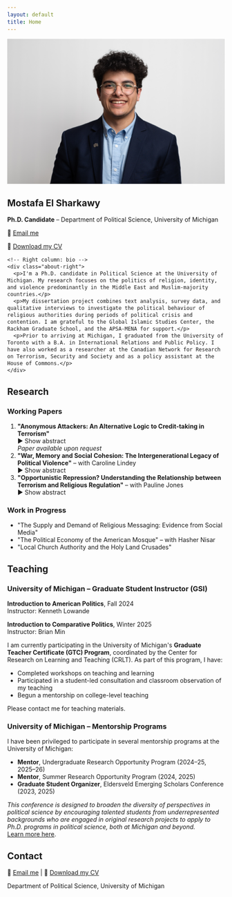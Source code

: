 ```yaml
---
layout: default
title: Home
---
```


<!-- About Section -->
<section id="about">
  <div class="about-container">
    <!-- Left column: headshot + info -->
    <div class="about-left">
      <img src="assets/headshot.png" alt="Headshot of Mostafa El Sharkawy">
      <h1>Mostafa El Sharkawy</h1>
      <p><strong>Ph.D. Candidate</strong> – Department of Political Science, University of Michigan</p>
      <p>📧 <a href="mailto:melshar@umich.edu">Email me</a></p>
      <p>📄 <a href="assets/CV.pdf" class="btn">Download my CV</a></p>
    </div>

    <!-- Right column: bio -->
    <div class="about-right">
      <p>I'm a Ph.D. candidate in Political Science at the University of Michigan. My research focuses on the politics of religion, identity, and violence predominantly in the Middle East and Muslim-majority countries.</p>
      <p>My dissertation project combines text analysis, survey data, and qualitative interviews to investigate the political behaviour of religious authorities during periods of political crisis and contention. I am grateful to the Global Islamic Studies Center, the Rackham Graduate School, and the APSA-MENA for support.</p>
      <p>Prior to arriving at Michigan, I graduated from the University of Toronto with a B.A. in International Relations and Public Policy. I have also worked as a researcher at the Canadian Network for Research on Terrorism, Security and Society and as a policy assistant at the House of Commons.</p>
    </div>
  </div>
</section>

<!-- Research Section -->
<section id="research">
<h2>Research</h2>

<h3>Working Papers</h3>
<ol>
  <li>
    <strong>"Anonymous Attackers: An Alternative Logic to Credit-taking in Terrorism"</strong><br>
    <div class="show-abstract" onclick="toggleAbstract('abstract1')">▶ Show abstract</div>
    <div id="abstract1" class="abstract" style="display:none;">
      Acts of terrorism left unclaimed have puzzled scholars in the study of terrorism and counterterrorism policymakers alike. The very idea to commit an act of terrorism, but not take credit for it runs contrary to the conventional wisdom of credit-taking and political communication in terrorism. Extant literature has understood terrorist groups as unitary actors, failing to account for inter-group variation and individual preferences. As a consequence, unclaimed terrorism, or attacks left unclaimed, present a dilemma to the rational model where acts of terrorism are understood to be a form of costly signaling. If such a costly form of 'signaling' is authorized by a group, how do so many attacks go unclaimed? This paper explores an alternative theoretical approach to answer the question, what explains the incidence of unclaimed or "anonymous" terrorism? I present an argument about the role of low-level members of terrorist organizations as central agents in the prevalence of attacks that are registered as unclaimed. Utilizing data from the Global Terrorism Database and the Minorities at Risk Organizational Behaviour dataset, I show that countries with less cohesive or weakly organized groups, on average, see a higher rate of unclaimed terrorism.
    </div>
    <div class="paper-links">
      <em>Paper available upon request</em>
    </div>
  </li>

  <li>
    <strong>"War, Memory and Social Cohesion: The Intergenerational Legacy of Political Violence"</strong> – with Caroline Lindey<br>
    <div class="show-abstract" onclick="toggleAbstract('abstract2')">▶ Show abstract</div>
    <div id="abstract2" class="abstract" style="display:none;">
      How does political violence shape local attitudes towards social cohesion? Establishing peace in post-conflict settings is often tied to efforts towards reconciliation and justice for the victims and their families. In this paper, we study the long-term political consequences of the Bosnian war and genocide on attitudes towards ethnic harmony and trust among Bosnians today. Using biographical data on individuals killed between 1992 and 1995 in Bosnia, we find that while violence reduces inter-ethnic trust and harmony attitudes, the effect of exposure to violence differs by generational cohorts, which we attribute to older generations’ exposure to other violence, namely World War II. We further document evidence of differences in generational attitudes through qualitative interviews with Bosnians of different ages. Our study contributes to the growing literature on the legacy of political violence and the study of intergenerational reconciliation and memory transmission in Bosnia and Herzegovina.
    </div>
  </li>

  <li>
    <strong>"Opportunistic Repression? Understanding the Relationship between Terrorism and Religious Regulation"</strong> – with Pauline Jones<br>
    <div class="show-abstract" onclick="toggleAbstract('abstract3')">▶ Show abstract</div>
    <div id="abstract3" class="abstract" style="display:none;">
      What is the relationship between terrorism and religious repression? Some argue that terrorism is a response to state repression in general and to religious repression in particular when it comes to religiously motivated terrorism such as Islamist terrorism. Others contend that state repression is a rational strategy for mitigating the threat of terrorism and relatedly, that religious repression is used to combat the threat of Islamist terrorism. Focusing on the motivations of state leaders in Muslim majority countries (MMCs), we ask whether the threat of terrorism is a smoke screen to justify increasing religious repression or a rational response to a real or perceived security threat. We employ multiple empirical tests utilizing new data on religious regulation from three newly independent MMCs that have experienced both exposure to terrorism and increasing levels of religious repression since 1991 – Kyrgyzstan, Tajikistan, and Uzbekistan. We argue that the relationship between terrorism and religious repression is dynamic. State leaders may initially impose religious restrictions to combat a real or perceived threat of terrorism, but they continue to increase religious regulation to bolster their regime. These findings contribute to our understanding of the repression-dissent nexus, lifecycle of religious regulations and alternative pathways to autocratic state building.
    </div>
  </li>
</ol>

<h3>Work in Progress</h3>
<ul>
  <li>"The Supply and Demand of Religious Messaging: Evidence from Social Media"</li>
  <li>"The Political Economy of the American Mosque" – with Hasher Nisar</li>
  <li>"Local Church Authority and the Holy Land Crusades"</li>
</ul>

<script>
function toggleAbstract(id) {
  const abstract = document.getElementById(id);
  const toggleText = abstract.previousElementSibling;
  const isVisible = abstract.style.display === "block";
  abstract.style.display = isVisible ? "none" : "block";
  toggleText.textContent = (isVisible ? "▶ Show abstract" : "▼ Hide abstract");
}
</script>
</section>

<!-- Teaching Section -->
<section id="teaching">
<h2>Teaching</h2>

<h3>University of Michigan – Graduate Student Instructor (GSI)</h3>
<p><strong>Introduction to American Politics</strong>, Fall 2024<br>
Instructor: Kenneth Lowande</p>
<p><strong>Introduction to Comparative Politics</strong>, Winter 2025<br>
Instructor: Brian Min</p>

<p>I am currently participating in the University of Michigan's <strong>Graduate Teacher Certificate (GTC) Program</strong>, coordinated by the Center for Research on Learning and Teaching (CRLT). As part of this program, I have:</p>
<ul>
  <li>Completed workshops on teaching and learning</li>
  <li>Participated in a student-led consultation and classroom observation of my teaching</li>
  <li>Begun a mentorship on college-level teaching</li>
</ul>
<p>Please contact me for teaching materials.</p>

<h3>University of Michigan – Mentorship Programs</h3>
<p>I have been privileged to participate in several mentorship programs at the University of Michigan:</p>
<ul>
  <li><strong>Mentor</strong>, Undergraduate Research Opportunity Program (2024–25, 2025–26)</li>
  <li><strong>Mentor</strong>, Summer Research Opportunity Program (2024, 2025)</li>
  <li><strong>Graduate Student Organizer</strong>, Eldersveld Emerging Scholars Conference (2023, 2025)</li>
</ul>
<p><em>This conference is designed to broaden the diversity of perspectives in political science by encouraging talented students from underrepresented backgrounds who are engaged in original research projects to apply to Ph.D. programs in political science, both at Michigan and beyond.</em><br>
<a href="https://www.lsa.umich.edu/polisci/">Learn more here</a>.</p>
</section>

<!-- Contact Section -->
<section id="contact">
<h2>Contact</h2>
<p>📧 <a href="mailto:melshar@umich.edu">Email me</a> | 📄 <a href="assets/CV.pdf" class="btn">Download my CV</a></p>
<p>Department of Political Science, University of Michigan</p>
</section>
